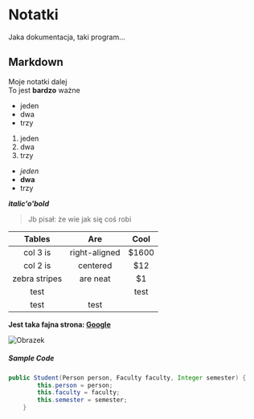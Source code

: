 # Notatki 
Jaka dokumentacja, taki program...
## Markdown 
Moje notatki dalej  
To jest **bardzo** ważne
+ jeden  
+ dwa
+ trzy

1. jeden
2. dwa
3. trzy

+ *jeden* 
+ **dwa**
+ trzy

__*italic'o'bold*__

> Jb pisał: że wie jak się coś robi


| Tables        | Are           | Cool  |
| :-------------: |:-------------:| :-----:|
| col 3 is      | right-aligned | $1600 |
| col 2 is      | centered      |   $12 |
| zebra stripes | are neat      |    $1 |
|test ||test
|test|test

**Jest taka fajna strona: [Google](http//google.pl)**

![Obrazek](https://static.pexels.com/photos/126407/pexels-photo-126407.jpeg)

##### Sample Code
``` JAVA
public Student(Person person, Faculty faculty, Integer semester) {
        this.person = person;
        this.faculty = faculty;
        this.semester = semester;
    }
```


